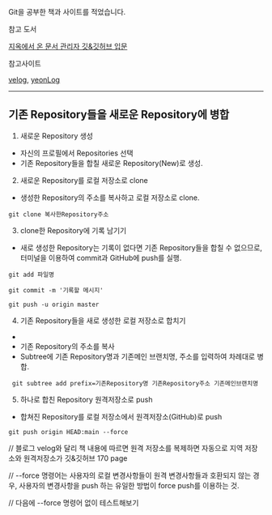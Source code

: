 Git을 공부한 책과 사이트를 적었습니다.

참고 도서

[지옥에서 온 문서 관리자 깃&깃허브 입문](https://www.google.co.kr/books/edition/Do_it_%EC%A7%80%EC%98%A5%EC%97%90%EC%84%9C_%EC%98%A8_%EB%AC%B8%EC%84%9C_%EA%B4%80%EB%A6%AC%EC%9E%90/W6HFDwAAQBAJ?hl=ko&gbpv=0)

참고사이트

[velog](https://velog.io/@ejayjeon/Github-Repository%EB%93%A4-%EA%B9%94%EB%81%94%ED%95%98%EA%B2%8C-%ED%95%98%EB%82%98%EB%A1%9C-%ED%95%A9%EC%B9%98%EA%B8%B0, "Repository 합치기"), 
[yeonLog](https://yeonyeon.tistory.com/169, "Repository 합치기")

---

## 기존 Repository들을 새로운 Repository에 병합

1. 새로운 Repository 생성
- 자신의 프로필에서 Repositories 선택
-  기존 Repository들을 합칠 새로운 Repository(New)로 생성.

2. 새로운 Repository를 로컬 저장소로 clone
- 생성한 Repository의 주소를 복사하고 로컬 저장소로 clone.

` git clone 복사한Repository주소 `

3. clone한 Repository에 기록 남기기
- 새로 생성한 Repository는 기록이 없다면 기존 Repository들을 합칠 수 없으므로, 터미널을 이용하여 commit과 GitHub에 push를 실행.

`git add 파일명`

`git commit -m '기록할 메시지'`

`git push -u origin master`

4. 기존 Repository들을 새로 생성한 로컬 저장소로 합치기
- 
- 기존 Repository의 주소를 복사
- Subtree에 기존 Repository명과 기존메인 브랜치명, 주소를 입력하여 차례대로 병합.

` git subtree add prefix=기존Repository명 기존Repository주소 기존메인브랜치명`

5. 하나로 합친 Repository 원격저장소로 push
- 합쳐진 Repository를 로컬 저장소에서 원격저장소(GitHub)로 push 

` git push origin HEAD:main --force `

// 블로그 velog와 달리 책 내용에 따르면 원격 저장소를 복제하면 자동으로 지역 저장소와 원격저장소가 깃&깃허브 170 page

// --force 명령어는 사용자의 로컬 변경사항들이 원격 변경사항들과 호환되지 않는 경우, 사용자의 변경사항을 push 하는 유일한 방법이 force push를 이용하는 것.

// 다음에 --force 명령어 없이 테스트해보기
